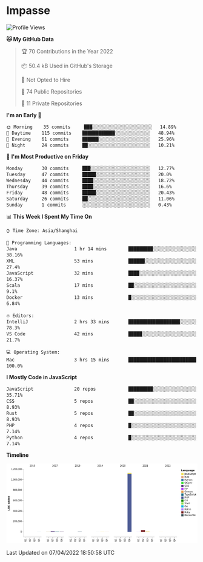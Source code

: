 # Impasse

<!--START_SECTION:waka-->
![Profile Views](http://img.shields.io/badge/Profile%20Views-0-blue)

**🐱 My GitHub Data** 

> 🏆 70 Contributions in the Year 2022
 > 
> 📦 50.4 kB Used in GitHub's Storage 
 > 
> 🚫 Not Opted to Hire
 > 
> 📜 74 Public Repositories 
 > 
> 🔑 11 Private Repositories  
 > 
**I'm an Early 🐤** 

```text
🌞 Morning    35 commits     ███░░░░░░░░░░░░░░░░░░░░░░   14.89% 
🌆 Daytime    115 commits    ████████████░░░░░░░░░░░░░   48.94% 
🌃 Evening    61 commits     ██████░░░░░░░░░░░░░░░░░░░   25.96% 
🌙 Night      24 commits     ██░░░░░░░░░░░░░░░░░░░░░░░   10.21%

```
📅 **I'm Most Productive on Friday** 

```text
Monday       30 commits     ███░░░░░░░░░░░░░░░░░░░░░░   12.77% 
Tuesday      47 commits     █████░░░░░░░░░░░░░░░░░░░░   20.0% 
Wednesday    44 commits     ████░░░░░░░░░░░░░░░░░░░░░   18.72% 
Thursday     39 commits     ████░░░░░░░░░░░░░░░░░░░░░   16.6% 
Friday       48 commits     █████░░░░░░░░░░░░░░░░░░░░   20.43% 
Saturday     26 commits     ██░░░░░░░░░░░░░░░░░░░░░░░   11.06% 
Sunday       1 commits      ░░░░░░░░░░░░░░░░░░░░░░░░░   0.43%

```


📊 **This Week I Spent My Time On** 

```text
⌚︎ Time Zone: Asia/Shanghai

💬 Programming Languages: 
Java                     1 hr 14 mins        █████████░░░░░░░░░░░░░░░░   38.16% 
XML                      53 mins             ██████░░░░░░░░░░░░░░░░░░░   27.4% 
JavaScript               32 mins             ████░░░░░░░░░░░░░░░░░░░░░   16.37% 
Scala                    17 mins             ██░░░░░░░░░░░░░░░░░░░░░░░   9.1% 
Docker                   13 mins             █░░░░░░░░░░░░░░░░░░░░░░░░   6.84%

🔥 Editors: 
IntelliJ                 2 hrs 33 mins       ███████████████████░░░░░░   78.3% 
VS Code                  42 mins             █████░░░░░░░░░░░░░░░░░░░░   21.7%

💻 Operating System: 
Mac                      3 hrs 15 mins       █████████████████████████   100.0%

```

**I Mostly Code in JavaScript** 

```text
JavaScript               20 repos            █████████░░░░░░░░░░░░░░░░   35.71% 
CSS                      5 repos             ██░░░░░░░░░░░░░░░░░░░░░░░   8.93% 
Rust                     5 repos             ██░░░░░░░░░░░░░░░░░░░░░░░   8.93% 
PHP                      4 repos             █░░░░░░░░░░░░░░░░░░░░░░░░   7.14% 
Python                   4 repos             █░░░░░░░░░░░░░░░░░░░░░░░░   7.14%

```


**Timeline**

![Chart not found](https://raw.githubusercontent.com/impasse/impasse/master/charts/bar_graph.png) 


 Last Updated on 07/04/2022 18:50:58 UTC
<!--END_SECTION:waka-->
